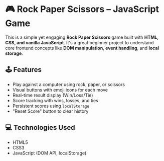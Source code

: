 # 🎮 Rock Paper Scissors – JavaScript Game

This is a simple yet engaging **Rock Paper Scissors** game built with **HTML, CSS, and vanilla JavaScript**. It's a great beginner project to understand core frontend concepts like **DOM manipulation**, **event handling**, and **local storage**.

## 🕹 Features
- Play against a computer using rock, paper, or scissors
- Visual buttons with emoji icons for each move
- Real-time result display (Win/Loss/Tie)
- Score tracking with wins, losses, and ties
- Persistent scores using `localStorage`
- "Reset Score" button to clear history

## 💻 Technologies Used
- HTML5
- CSS3
- JavaScript (DOM API, localStorage)
